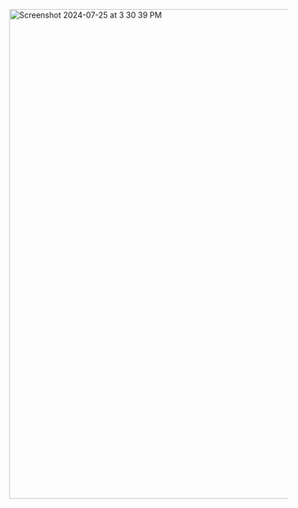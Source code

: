 <img width="882" alt="Screenshot 2024-07-25 at 3 30 39 PM" src="https://github.com/user-attachments/assets/6ca59bf6-ac26-417c-8c5e-3eb7d0553fdc">
